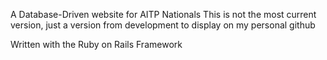 A Database-Driven website for AITP Nationals
This is not the most current version, just a version from development to display on my personal github

Written with the Ruby on Rails Framework
